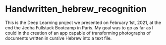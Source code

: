 # Handwritten_hebrew_recognition
This is the Deep Learning project we presented on February 1st, 2021, at the end the Jedha Fullstack Bootcamp in Paris. My goal was to go as far as I could in the creation of an app capable of transforming photographs of documents written in cursive Hebrew into a text file.

